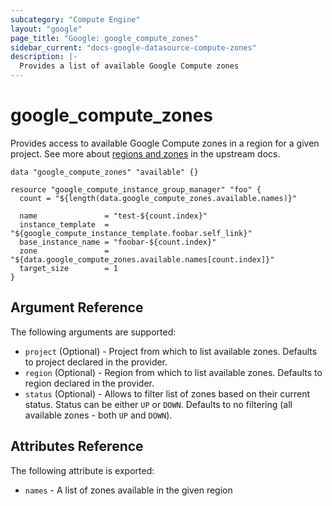 ```yaml
---
subcategory: "Compute Engine"
layout: "google"
page_title: "Google: google_compute_zones"
sidebar_current: "docs-google-datasource-compute-zones"
description: |-
  Provides a list of available Google Compute zones
---
```


# google\_compute\_zones

Provides access to available Google Compute zones in a region for a given project.
See more about [regions and zones](https://cloud.google.com/compute/docs/regions-zones/regions-zones) in the upstream docs.

```
data "google_compute_zones" "available" {}

resource "google_compute_instance_group_manager" "foo" {
  count = "${length(data.google_compute_zones.available.names)}"

  name               = "test-${count.index}"
  instance_template  = "${google_compute_instance_template.foobar.self_link}"
  base_instance_name = "foobar-${count.index}"
  zone               = "${data.google_compute_zones.available.names[count.index]}"
  target_size        = 1
}
```

## Argument Reference

The following arguments are supported:

* `project` (Optional) - Project from which to list available zones. Defaults to project declared in the provider.
* `region` (Optional) - Region from which to list available zones. Defaults to region declared in the provider.
* `status` (Optional) - Allows to filter list of zones based on their current status. Status can be either `UP` or `DOWN`.
  Defaults to no filtering (all available zones - both `UP` and `DOWN`).

## Attributes Reference

The following attribute is exported:

* `names` - A list of zones available in the given region
